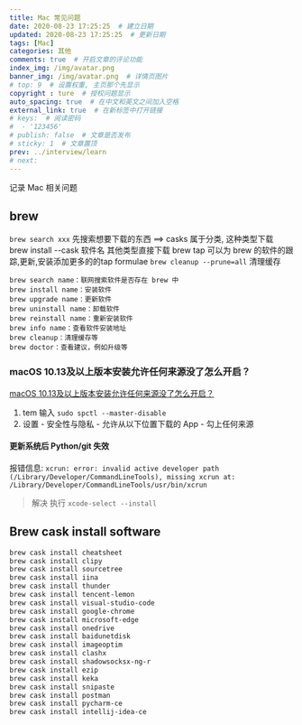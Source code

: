 ```yaml
---
title: Mac 常见问题
date: 2020-08-23 17:25:25  # 建立日期
updated: 2020-08-23 17:25:25  # 更新日期
tags: [Mac]
categories: 其他
comments: true  # 开启文章的评论功能
index_img: /img/avatar.png
banner_img: /img/avatar.png  # 详情页图片
# top: 9  # 设置权重, 主页那个先显示
copyright : ture  # 授权问题显示
auto_spacing: true  # 在中文和英文之间加入空格
external_link: true  # 在新标签中打开链接
# keys:  # 阅读密码
#  - '123456'
# publish: false  # 文章是否发布
# sticky: 1  # 文章置顶
prev: ../interview/learn
# next:
---
```


记录 Mac 相关问题
<!-- more -->

## brew

`brew search xxx` 先搜索想要下载的东西
==> casks 属于分类, 这种类型下载 brew install --cask 软件名
其他类型直接下载
brew tap 可以为 brew 的软件的跟踪,更新,安装添加更多的的tap formulae
`brew cleanup --prune=all` 清理缓存

```
brew search name：联网搜索软件是否存在 brew 中
brew install name：安装软件
brew upgrade name：更新软件
brew uninstall name：卸载软件
brew reinstall name：重新安装软件
brew info name：查看软件安装地址
brew cleanup：清理缓存等
brew doctor：查看建议，例如升级等
``` 

### macOS 10.13及以上版本安装允许任何来源没了怎么开启？

[macOS 10.13及以上版本安装允许任何来源没了怎么开启？
](https://zhuanlan.zhihu.com/p/51328476)

1. tem 输入 `sudo spctl --master-disable`
2. 设置 - 安全性与隐私 - 允许从以下位置下载的 App - 勾上任何来源


#### 更新系统后 Python/git 失效
报错信息: 
`xcrun: error: invalid active developer path (/Library/Developer/CommandLineTools), missing xcrun at: /Library/Developer/CommandLineTools/usr/bin/xcrun`

> 解决
执行 `xcode-select --install`

## Brew cask install software
```sh
brew cask install cheatsheet
brew cask install clipy
brew cask install sourcetree
brew cask install iina
brew cask install thunder
brew cask install tencent-lemon
brew cask install visual-studio-code
brew cask install google-chrome
brew cask install microsoft-edge
brew cask install onedrive
brew cask install baidunetdisk
brew cask install imageoptim
brew cask install clashx
brew cask install shadowsocksx-ng-r
brew cask install ezip
brew cask install keka
brew cask install snipaste
brew cask install postman
brew cask install pycharm-ce
brew cask install intellij-idea-ce
```